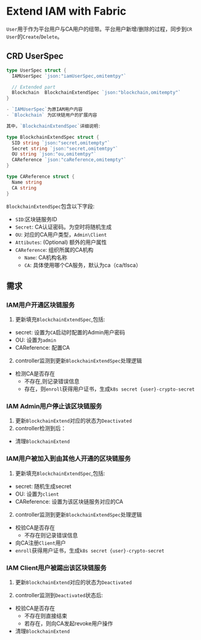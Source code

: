 # Extend IAM with Fabric

`User`用于作为平台用户与CA用户的纽带。平台用户新增/删除的过程，同步到`CR User`的`Create`/`Delete`。

## CRD UserSpec

```go
type UserSpec struct {
  IAMUserSpec `json:"iamUserSpec,omitemtpy"`

  // Extended part 
  Blockchain  BlockchainExtendSpec `json:"blockchain,omitempty"`
}

- `IAMUserSpec`为原IAM用户内容
- `Blockchain` 为区块链用户的扩展内容

其中，`BlockchainExtendSpec`详细说明:

type BlockchainExtendSpec struct {
  SID string `json:"secret,omitempty"`
  Secret string `json:"secret,omitemtpy"`
  OU string `json:"ou,omitemtpy"`
  CAReference `json:"caReference,omitempty"`
}

type CAReference struct {
  Name string
  CA string
}
```

`BlockchainExtendSpec`包含以下字段:

- `SID`:区块链服务ID
- `Secret`: CA认证密码。为空时将随机生成
- `OU`: 对应的CA用户类型，`Admin\Client`
- `Attibutes`: (Optional) 额外的用户属性
- ` CAReference `: 组织所属的CA机构
  - `Name`: CA机构名称
  - `CA`: 具体使用哪个CA服务，默认为ca（ca/tlsca）

## 需求

### IAM用户开通区块链服务

1. 更新填充`BlockchainExtendSpec`,包括:

- secret: 设置为`CA`启动时配置的Admin用户密码
- OU: 设置为`admin`
- CAReference: 配置CA

2. controller监测到更新`BlockchainExtendSpec`处理逻辑

- 检测CA是否存在
  - 不存在,则记录错误信息
  - 存在，则`enroll`获得用户证书，生成`k8s secret {user}-crypto-secret`

### IAM Admin用户停止该区块链服务

1. 更新`BlockchainExtend`对应的状态为`Deactivated`
2. controller检测到后：

- 清理`BlockchainExtend`


### IAM用户被加入到由其他人开通的区块链服务

1. 更新填充`BlockchainExtendSpec`,包括:

- secret: 随机生成secret
- OU: 设置为`client`
- CAReference: 设置为该区块链服务对应的CA

2. controller监测到更新`BlockchainExtendSpec`处理逻辑

- 校验CA是否存在
  - 不存在则记录错误信息
- 向CA注册`Client`用户
- `enroll`获得用户证书，生成`k8s secret {user}-crypto-secret`

### IAM Client用户被踢出该区块链服务

1. 更新`BlockchainExtend`对应的状态为`Deactivated`

2. controller监测到`Deactivated`状态后:

- 校验CA是否存在
  - 不存在则直接结束
  - 若存在，则向CA发起revoke用户操作
- 清理`BlockchainExtend`
